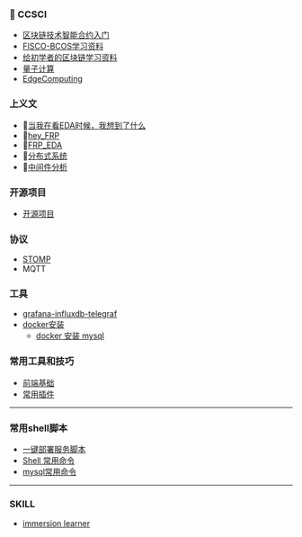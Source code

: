### 🍕 CCSCI
- [区块链技术智能合约入门](https://github.com/cristicmf/bcos-qucik-start-demo/blob/master/README.md)
- [FISCO-BCOS学习资料](https://github.com/cristicmf/hackathon/blob/master/FISCO-BCOS-Resources.md)
- [给初学者的区块链学习资料](https://github.com/cristicmf/curious-cat/blob/master/%E7%BB%99%E5%88%9D%E5%AD%A6%E8%80%85%E7%9A%84%E5%8C%BA%E5%9D%97%E9%93%BE%E5%AD%A6%E4%B9%A0%E8%B5%84%E6%96%99.md)
- [量子计算](https://github.com/cristicmf/Q-learn)
- [EdgeComputing](https://github.com/cristicmf/curious-cat/blob/master/EdgeComputing.md)

### 上义文
- 🥗[当我在看EDA时候，我想到了什么](https://github.com/cristicmf/curious-cat/blob/master/%E5%BD%93%E6%88%91%E5%9C%A8%E7%9C%8BEDA%E6%97%B6%E5%80%99.md)
- 🥝[hey_FRP](https://github.com/cristicmf/curious-cat/blob/master/%E8%AE%B2%E8%AE%B2FRP_FP.md)
- 🍕[FRP_EDA](https://github.com/cristicmf/curious-cat/blob/master/FRP_EDA.md)
- 🥝[分布式系统](https://github.com/cristicmf/curious-cat/blob/master/distributed_applications.md)
- 🍕[中间件分析](https://github.com/cristicmf/curious-cat/blob/master/Middleware.md)


### 开源项目
- [开源项目](https://github.com/cristicmf/curious-cat/blob/master/Open_Project.md)


### 协议
- [STOMP](https://github.com/cristicmf/stompjs) 
- MQTT


### 工具
- [grafana-influxdb-telegraf](https://github.com/cristicmf/curious-cat/blob/master/grafana-influxdb-telegraf.md)
- [docker安装](https://github.com/cristicmf/curious-cat/blob/master/docker-install.md)
   - [docker 安装 mysql](https://github.com/cristicmf/curious-cat/blob/master/docker-mysql-install.md)

### 常用工具和技巧

- [前端基础](https://github.com/cristicmf/knitmesh/blob/master/Web.md)
- [常用插件](https://github.com/cristicmf/curious-cat/blob/master/%E5%B8%B8%E7%94%A8%E6%8F%92%E4%BB%B6.md)


---
### 常用shell脚本
- [一键部署服务脚本](https://github.com/cristicmf/curious-cat/blob/master/%E4%B8%80%E9%94%AE%E9%83%A8%E7%BD%B2%E8%84%9A%E6%9C%AC.md)
- [Shell 常用命令](https://github.com/cristicmf/knitmesh/blob/master/Shell.md)
- [mysql常用命令](https://github.com/cristicmf/curious-cat/blob/master/mysql.md)

---
### SKILL
- [immersion learner](https://github.com/cristicmf/curious-cat/blob/master/immersion.md)
